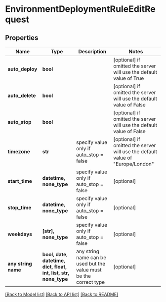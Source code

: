 # EnvironmentDeploymentRuleEditRequest


## Properties
Name | Type | Description | Notes
------------ | ------------- | ------------- | -------------
**auto_deploy** | **bool** |  | [optional]  if omitted the server will use the default value of True
**auto_delete** | **bool** |  | [optional]  if omitted the server will use the default value of False
**auto_stop** | **bool** |  | [optional]  if omitted the server will use the default value of False
**timezone** | **str** | specify value only if auto_stop &#x3D; false | [optional]  if omitted the server will use the default value of "Europe/London"
**start_time** | **datetime, none_type** | specify value only if auto_stop &#x3D; false | [optional] 
**stop_time** | **datetime, none_type** | specify value only if auto_stop &#x3D; false | [optional] 
**weekdays** | **[str], none_type** | specify value only if auto_stop &#x3D; false | [optional] 
**any string name** | **bool, date, datetime, dict, float, int, list, str, none_type** | any string name can be used but the value must be the correct type | [optional]

[[Back to Model list]](../README.md#documentation-for-models) [[Back to API list]](../README.md#documentation-for-api-endpoints) [[Back to README]](../README.md)


